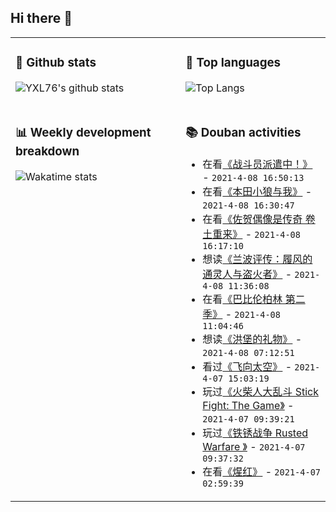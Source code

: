 ## Hi there 👋

<table>
<tr>
<td valign="top" width="54%">

### 🔭 Github stats

![YXL76's github stats](https://github-readme-stats.yxl76.vercel.app/api?username=YXL76&count_private=true&show_icons=true&include_all_commits=true&theme=tokyonight&line_height=28)

</td>

<td valign="top" width="46%">

### 🌱 Top languages

![Top Langs](https://github-readme-stats.yxl76.vercel.app/api/top-langs/?username=YXL76&layout=compact&theme=tokyonight&langs_count=10&hide=HTML,CSS,SCSS)

</td>
</tr>
<tr>
<td valign="top" width="54%">

### 📊 Weekly development breakdown

![Wakatime stats](https://github-readme-stats.yxl76.vercel.app/api/wakatime?username=YXL76&layout=compact&theme=tokyonight)


</td>
<td valign="top" width="46%">

### 📚 Douban activities

- 在看[《战斗员派遣中！》](http://movie.douban.com/subject/35004453/) - `2021-4-08 16:50:13`
- 在看[《本田小狼与我》](http://movie.douban.com/subject/34905821/) - `2021-4-08 16:30:47`
- 在看[《佐贺偶像是传奇 卷土重来》](http://movie.douban.com/subject/34777842/) - `2021-4-08 16:17:10`
- 想读[《兰波评传：履风的通灵人与盗火者》](https://book.douban.com/subject/35280444/) - `2021-4-08 11:36:08`
- 在看[《巴比伦柏林 第二季》](http://movie.douban.com/subject/30133697/) - `2021-4-08 11:04:46`
- 想读[《洪堡的礼物》](https://book.douban.com/subject/26584578/) - `2021-4-08 07:12:51`
- 看过[《飞向太空》](http://movie.douban.com/subject/1300977/) - `2021-4-07 15:03:19`
- 玩过[《火柴人大乱斗 Stick Fight: The Game》](http://www.douban.com/game/27162662/) - `2021-4-07 09:39:21`
- 玩过[《铁锈战争 Rusted Warfare 》](http://www.douban.com/game/26832084/) - `2021-4-07 09:37:32`
- 在看[《煋红》](http://movie.douban.com/subject/34966370/) - `2021-4-07 02:59:39`

</td>
</tr>
</table>

<!--
**YXL76/YXL76** is a ✨ _special_ ✨ repository because its `README.md` (this file) appears on your GitHub profile.

Here are some ideas to get you started:

- 🔭 I’m currently working on ...
- 🌱 I’m currently learning ...
- 👯 I’m looking to collaborate on ...
- 🤔 I’m looking for help with ...
- 💬 Ask me about ...
- 📫 How to reach me: ...
- 😄 Pronouns: ...
- ⚡ Fun fact: ...
-->
